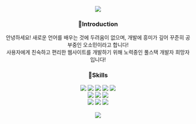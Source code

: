 
<div align=center>

<img src="https://capsule-render.vercel.app/api?type=waving&color=auto&height=300&section=header&text=hi!&nbsp;I'm&nbsp;Somin&nbsp;Oh&fontSize=60" />

### 🔭Introduction
    
안녕하세요! 새로운 언어를 배우는 것에 두려움이 없으며, 개발에 흥미가 깊어 꾸준히 공부중인 오소민이라고 합니다!
<br>
사용자에게 친숙하고 편리한 웹사이트를 개발하기 위해 노력중인 풀스택 개발자 희망자입니다!

    
### 🌿Skills
<img src="https://img.shields.io/badge/java-007396?style=flat&logo=java&logoColor=white"> 
<img src="https://img.shields.io/badge/Python-3776AB?style=flat&logo=Python&logoColor=white"/>
<img src="https://img.shields.io/badge/HTML5-E34F26?style=flat&logo=HTML5&logoColor=white"/>
<img src="https://img.shields.io/badge/CSS3-1572B6?style=flat&logo=CSS3&logoColor=white"/>
<img src="https://img.shields.io/badge/JavaScript-F7DF1E?style=flat&logo=JavaScript&logoColor=white"/>
<br>
<img src="https://img.shields.io/badge/React-blue?style=flat&logo=React&logoColor=white"/>
<img src="https://img.shields.io/badge/node.js-339933?style=flat&logo=Node.js&logoColor=white">
<img src="https://img.shields.io/badge/SpringBoot-6DB33F?style=flat&logo=SpringBoot&logoColor=white"/>
<br>
<img src="https://img.shields.io/badge/MySQL-4479A1?style=flat&logo=MySQL&logoColor=white"/>
<img src="https://img.shields.io/badge/mongoDB-47A248?style=flat&logo=MongoDB&logoColor=white">
<img src="https://img.shields.io/badge/oracle-F80000?style=flat&logo=oracle&logoColor=white"> 
<br>


<br>
<img src="https://github-readme-stats.vercel.app/api/top-langs/?username=o-dim&layout=compact" />

</div>
